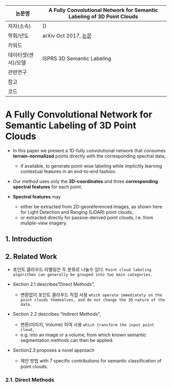 |논문명 |A Fully Convolutional Network for Semantic Labeling of 3D Point Clouds |
| --- | --- |
| 저자\(소속\) | \(\) |
| 학회/년도 | arXiv Oct 2017, [논문](https://arxiv.org/abs/1710.01408) |
| 키워드 | |
| 데이터셋(센서)/모델 | ISPRS 3D Semantic Labeling|
| 관련연구||
| 참고 | |
| 코드 | |



# A Fully Convolutional Network for Semantic Labeling of 3D Point Clouds

- In this paper we present a 1D-fully convolutional network that consumes **terrain-normalized** points directly with the corresponding spectral data,  
    - if available, to generate point-wise labeling while implicitly learning contextual features in an end-to-end fashion. 
    
- Our method uses only the **3D-coordinates** and three **corresponding spectral features** for each point. 

- **Spectral features** may 
    - either be extracted from 2D-georeferenced images, as shown here for Light Detection and Ranging (LiDAR) point clouds, 
    - or extracted directly for passive-derived point clouds, i.e. from muliple-view imagery.
    
## 1. Introduction

## 2. Related Work

- 포인트 클라우드 라벨링은 두 분류로 나눌수 있다. `Point cloud labeling algorithms can generally be grouped into two main categories. `

- Section 2.1 describes“Direct Methods”, 
    - 변환없이 포인트 클라우드 직접 사용 `which operate immediately on the point clouds themselves, and do not change the 3D nature of the data. `

- Section 2.2 describes “Indirect Methods”,
    - 변환(이미지, Volume) 하여 사용 `which transform the input point cloud, `
    - e.g. into an image or a volume, from which known semantic segmentation methods can then be applied. 

- Section2.3 proposes a novel approach 
    - 제안 방법 with 7 specific contributions for semantic classification of point clouds.
    
### 2.1. Direct Methods

